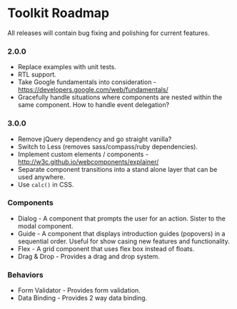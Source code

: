 # Toolkit Roadmap #

All releases will contain bug fixing and polishing for current features.

### 2.0.0 ###
* Replace examples with unit tests.
* RTL support.
* Take Google fundamentals into consideration - https://developers.google.com/web/fundamentals/
* Gracefully handle situations where components are nested within the same component. How to handle event delegation?

### 3.0.0 ###
* Remove jQuery dependency and go straight vanilla?
* Switch to Less (removes sass/compass/ruby dependencies).
* Implement custom elements / components - http://w3c.github.io/webcomponents/explainer/
* Separate component transitions into a stand alone layer that can be used anywhere.
* Use `calc()` in CSS.

### Components ###
* Dialog - A component that prompts the user for an action. Sister to the modal component.
* Guide - A component that displays introduction guides (popovers) in a sequential order. Useful for show casing new features and functionality.
* Flex - A grid component that uses flex box instead of floats.
* Drag & Drop - Provides a drag and drop system.

### Behaviors ###
* Form Validator - Provides form validation.
* Data Binding - Provides 2 way data binding.
